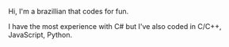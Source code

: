 Hi, I'm a brazillian that codes for fun.

I have the most experience with C# but I've also coded in C/C++, JavaScript, Python.

<picture>
  <source=
"https://github-readme-stats.vercel.app/api?username=NotHyper-474"/>
</picture>



<!---
NotHyper-474/NotHyper-474 is a ✨ special ✨ repository because its `README.md` (this file) appears on your GitHub profile.
You can click the Preview link to take a look at your changes.
--->
